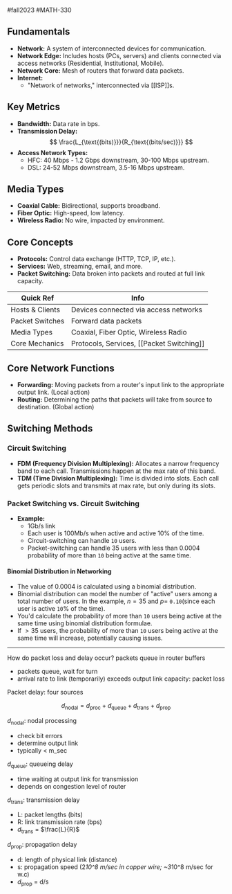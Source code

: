#fall2023 #MATH-330 

## Fundamentals
- **Network:** A system of interconnected devices for communication.
- **Network Edge:** Includes hosts (PCs, servers) and clients connected via access networks (Residential, Institutional, Mobile).
- **Network Core:** Mesh of routers that forward data packets.
- **Internet:** 
	- "Network of networks," interconnected via [[ISP]]s.

## Key Metrics
- **Bandwidth:** Data rate in bps.
- **Transmission Delay:** 
$$
  \frac{L_{\text{(bits)}}}{R_{\text{(bits/sec)}}} 
$$
- **Access Network Types:**
  - HFC: 40 Mbps - 1.2 Gbps downstream, 30-100 Mbps upstream.
  - DSL: 24-52 Mbps downstream, 3.5-16 Mbps upstream.

## Media Types
- **Coaxial Cable:** Bidirectional, supports broadband.
- **Fiber Optic:** High-speed, low latency.
- **Wireless Radio:** No wire, impacted by environment.

## Core Concepts
- **Protocols:** Control data exchange (HTTP, TCP, IP, etc.).
- **Services:** Web, streaming, email, and more.
- **Packet Switching:** Data broken into packets and routed at full link capacity.

| Quick Ref  | Info                                                  |
|------------|-------------------------------------------------------|
| Hosts & Clients | Devices connected via access networks           |
| Packet Switches | Forward data packets                               |
| Media Types | Coaxial, Fiber Optic, Wireless Radio                  |
| Core Mechanics | Protocols, Services, [[Packet Switching]]             |

## Core Network Functions

- **Forwarding:** Moving packets from a router's input link to the appropriate output link. (Local action)
- **Routing:** Determining the paths that packets will take from source to destination. (Global action)

## Switching Methods

### Circuit Switching

- **FDM (Frequency Division Multiplexing):** Allocates a narrow frequency band to each call. Transmissions happen at the max rate of this band.
- **TDM (Time Division Multiplexing):** Time is divided into slots. Each call gets periodic slots and transmits at max rate, but only during its slots.

### Packet Switching vs. Circuit Switching

- **Example:**
    - 1Gb/s link
    - Each user is 100Mb/s when active and active 10% of the time.
    - Circuit-switching can handle `10` users.
    - Packet-switching can handle 35 users with less than 0.0004 probability of more than `10` being active at the same time.

#### Binomial Distribution in Networking

- The value of 0.0004 is calculated using a binomial distribution.
- Binomial distribution can model the number of "active" users among a total number of users. In the example, $n=35$ and $p=$ `0.10`(since each user is active `10`% of the time).
- You'd calculate the probability of more than `10` users being active at the same time using binomial distribution formulae.
- If $> 35$ users, the probability of more than `10` users being active at the same time will increase, potentially causing issues.

---

How do packet loss and delay occur?
packets queue in router buffers
- packets queue, wait for turn
- arrival rate to link (temporarily) exceeds output link capacity: packet loss

Packet delay: four sources

$$d_\text{nodal} = d_\text{proc} + d_\text{queue} + d_\text{trans} + d_\text{prop}$$

$d_\text{nodal}$: nodal processing
- check bit errors
- determine output link
- typically < m_sec

$d_\text{queue}$: queueing delay
- time waiting at output link for transmission
- depends on congestion level of router

$d_\text{trans}$: transmission delay
- L: packet lengths (bits)
- R: link transmission rate (bps)
- $d_\text{trans}$ = $\frac{L}{R}$

$d_\text{prop}$: propagation delay
- d: length of physical link (distance)
- s: propagation speed (2*10^8 m/sec in copper wire; ~3*10^8 m/sec for w.c)
- $d_\text{prop}$ = d/s